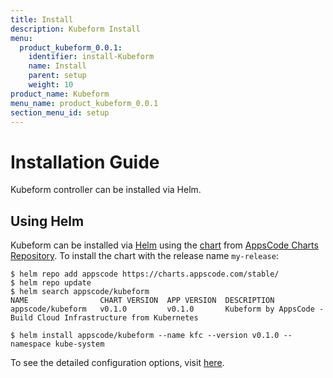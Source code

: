 ```yaml
---
title: Install
description: Kubeform Install
menu:
  product_kubeform_0.0.1:
    identifier: install-Kubeform
    name: Install
    parent: setup
    weight: 10
product_name: Kubeform
menu_name: product_kubeform_0.0.1
section_menu_id: setup
---
```


# Installation Guide

Kubeform controller can be installed via Helm.

## Using Helm
Kubeform can be installed via [Helm](https://helm.sh/) using the [chart](https://github.com/kubeform/installer/tree/v0.1.0/chart/kubeform) from [AppsCode Charts Repository](https://github.com/appscode/charts). To install the chart with the release name `my-release`:

```console
$ helm repo add appscode https://charts.appscode.com/stable/
$ helm repo update
$ helm search appscode/kubeform
NAME                CHART VERSION  APP VERSION  DESCRIPTION
appscode/kubeform   v0.1.0         v0.1.0       Kubeform by AppsCode - Build Cloud Infrastructure from Kubernetes

$ helm install appscode/kubeform --name kfc --version v0.1.0 --namespace kube-system
```

To see the detailed configuration options, visit [here](https://github.com/kubeform/installer/tree/v0.1.0/chart/kubeform).